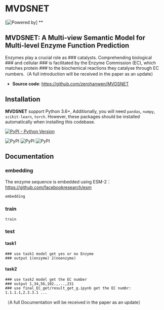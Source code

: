 # MVDSNET

[![Powered by ](https://img.shields.io/badge/Powered%20by-***University%20-orange.svg?style=flat&colorA=555&colorB=-8A2BE2)]
**
## MVDSNET: A Multi-view Semantic Model for Multi-level Enzyme Function Prediction

Enzymes play a crucial role as ### catalysts. Comprehending biological ### and cellular ### is facilitated by the Enzyme Commission (EC), which matches protein ### to the biochemical reactions they catalyse through EC numbers.（A full introduction will be received in the paper as an update）
- **Source code**: https://github.com/zerohanwen/MVDSNET

## Installation

**MVDSNET** support Python 3.6+, Additionally, you will need
```pandas```, ```numpy```, ```scikit-learn```, ```torch```.
However, these packages should be installed automatically when installing this codebase.

[![PyPI - Python Version](https://img.shields.io/pypi/pyversions/ecpick)](https://pypi.org/project/ecpick/)
              
![PyPI](https://img.shields.io/badge/scikitlearn-1.3.0-green)
![PyPI](https://img.shields.io/badge/numpy-1.24.1-green)
![PyPI](https://img.shields.io/badge/torch-2.0.1+cu117-green)
## Documentation

### embedding
The enzyme sequence is embedded using ESM-2：https://github.com/facebookresearch/esm
```shell
embedding
```
### train
```shell
train
```
### test
#### task1
```shell
### use task1 model get yes or no Enzyme
### output 1(enzyme) 2(noenzyme)
```
#### task2
```shell
### use task2 model get the EC number
### output 1,34,56,102.,...,231
### use final_EC_get/result_get_g.ipynb get the EC numbr: 1.1.1.1,2.3.3.1 ...
```
（A full Documentation will be received in the paper as an update）
